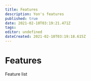 ```yaml
---
title: Features
description: Yon's features
published: true
date: 2021-02-10T03:19:21.471Z
tags: 
editor: undefined
dateCreated: 2021-02-10T03:19:18.615Z
---
```


# Features
Feature list